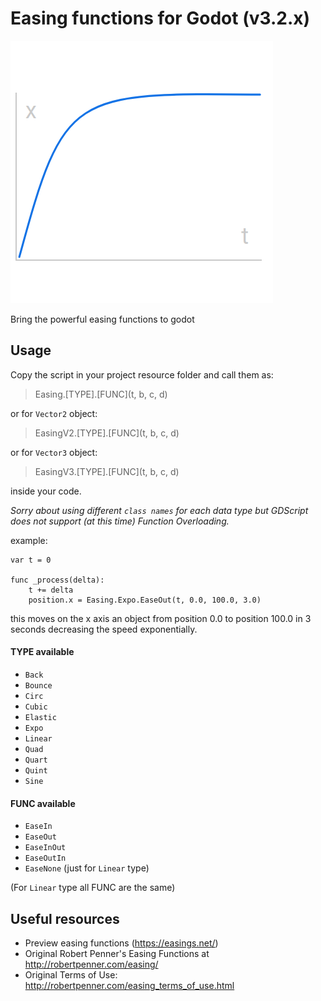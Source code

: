 # Easing functions for Godot (v3.2.x)

![LOGO](/icon.png)

Bring the powerful easing functions to godot

## Usage

Copy the script in your project resource folder and call them as:

> Easing.[TYPE].[FUNC](t, b, c, d)

or for `Vector2` object:

> EasingV2.[TYPE].[FUNC](t, b, c, d)

or for `Vector3` object:

> EasingV3.[TYPE].[FUNC](t, b, c, d)

inside your code.

*Sorry about using different `class names` for each data type but GDScript does not support (at this time) Function Overloading.*

example:

    var t = 0
    
    func _process(delta):
        t += delta
        position.x = Easing.Expo.EaseOut(t, 0.0, 100.0, 3.0)

this moves on the x axis an object from position 0.0 to position 100.0 in 3 seconds decreasing the speed exponentially.

#### TYPE available

- `Back`
- `Bounce`
- `Circ`
- `Cubic`
- `Elastic`
- `Expo`
- `Linear`
- `Quad`
- `Quart`
- `Quint`
- `Sine`

#### FUNC available

- `EaseIn`
- `EaseOut`
- `EaseInOut`
- `EaseOutIn`
- `EaseNone` (just for `Linear` type)

(For `Linear` type all FUNC are the same)

## Useful resources

- Preview easing functions (https://easings.net/)
- Original Robert Penner's Easing Functions at http://robertpenner.com/easing/
- Original Terms of Use: http://robertpenner.com/easing_terms_of_use.html

